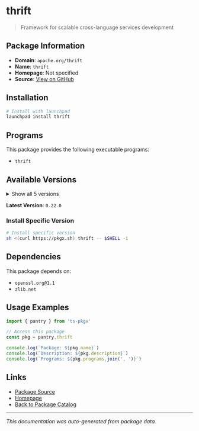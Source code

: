 # thrift

> Framework for scalable cross-language services development

## Package Information

- **Domain**: `apache.org/thrift`
- **Name**: `thrift`
- **Homepage**: Not specified
- **Source**: [View on GitHub](https://github.com/pkgxdev/pantry/tree/main/projects/apache.org/thrift/package.yml)

## Installation

```bash
# Install with launchpad
launchpad install thrift
```

## Programs

This package provides the following executable programs:

- `thrift`

## Available Versions

<details>
<summary>Show all 5 versions</summary>

- `0.22.0`, `0.21.0`, `0.20.0`, `0.19.0`, `0.18.1`

</details>

**Latest Version**: `0.22.0`

### Install Specific Version

```bash
# Install specific version
sh <(curl https://pkgx.sh) thrift -- $SHELL -i
```

## Dependencies

This package depends on:

- `openssl.org@1.1`
- `zlib.net`

## Usage Examples

```typescript
import { pantry } from 'ts-pkgx'

// Access this package
const pkg = pantry.thrift

console.log(`Package: ${pkg.name}`)
console.log(`Description: ${pkg.description}`)
console.log(`Programs: ${pkg.programs.join(', ')}`)
```

## Links

- [Package Source](https://github.com/pkgxdev/pantry/tree/main/projects/apache.org/thrift/package.yml)
- [Homepage](#)
- [Back to Package Catalog](../../../package-catalog.md)

---

*This documentation was auto-generated from package data.*

